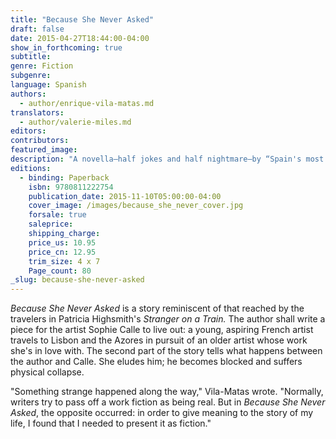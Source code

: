 ```yaml
---
title: "Because She Never Asked"
draft: false
date: 2015-04-27T18:44:00-04:00
show_in_forthcoming: true
subtitle:
genre: Fiction
subgenre:
language: Spanish
authors:
  - author/enrique-vila-matas.md
translators:
  - author/valerie-miles.md
editors:
contributors:
featured_image:
description: "A novella–half jokes and half nightmare–by “Spain's most significant contemporary literary figure” (_The New Yorker_) "
editions:
  - binding: Paperback
    isbn: 9780811222754
    publication_date: 2015-11-10T05:00:00-04:00
    cover_image: /images/because_she_never_cover.jpg
    forsale: true
    saleprice:
    shipping_charge:
    price_us: 10.95
    price_cn: 12.95
    trim_size: 4 x 7
    Page_count: 80
_slug: because-she-never-asked
---
```


_Because She Never Asked_ is a story reminiscent of that reached by the travelers in Patricia Highsmith's _Stranger on a Train._ The author shall write a piece for the artist Sophie Calle to live out: a young, aspiring French artist travels to Lisbon and the Azores in pursuit of an older artist whose work she's in love with. The second part of the story tells what happens between the author and Calle. She eludes him; he becomes blocked and suffers physical collapse.

"Something strange happened along the way," Vila-Matas wrote. "Normally, writers try to pass off a work fiction as being real. But in _Because She Never Asked_, the opposite occurred: in order to give meaning to the story of my life, I found that I needed to present it as fiction."


